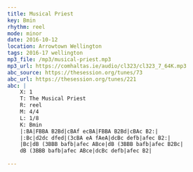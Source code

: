 ```yaml
---
title: Musical Priest
key: Bmin
rhythm: reel
mode: minor
date: 2016-10-12
location: Arrowtown Wellington
tags: 2016-17 wellington 
mp3_file: /mp3/musical-priest.mp3
mp3_url: https://comhaltas.ie/audio/cl323/cl323_7_64K.mp3
abc_source: https://thesession.org/tunes/73
abc_url: https://thesession.org/tunes/221
abc: |
    X: 1
    T: The Musical Priest
    R: reel
    M: 4/4
    L: 1/8
    K: Bmin
    |:BA|FBBA B2Bd|cBAf ecBA|FBBA B2Bd|cBAc B2:|
    |:Bc|d2dc dfed|(3cBA eA fAeA|dcBc defb|afec B2:|
    |Bc|dB (3BBB bafb|afec ABce|dB (3BBB bafb|afec B2Bc|
    dB (3BBB bafb|afec ABce|dcBc defb|afec B2|
    
---
```


